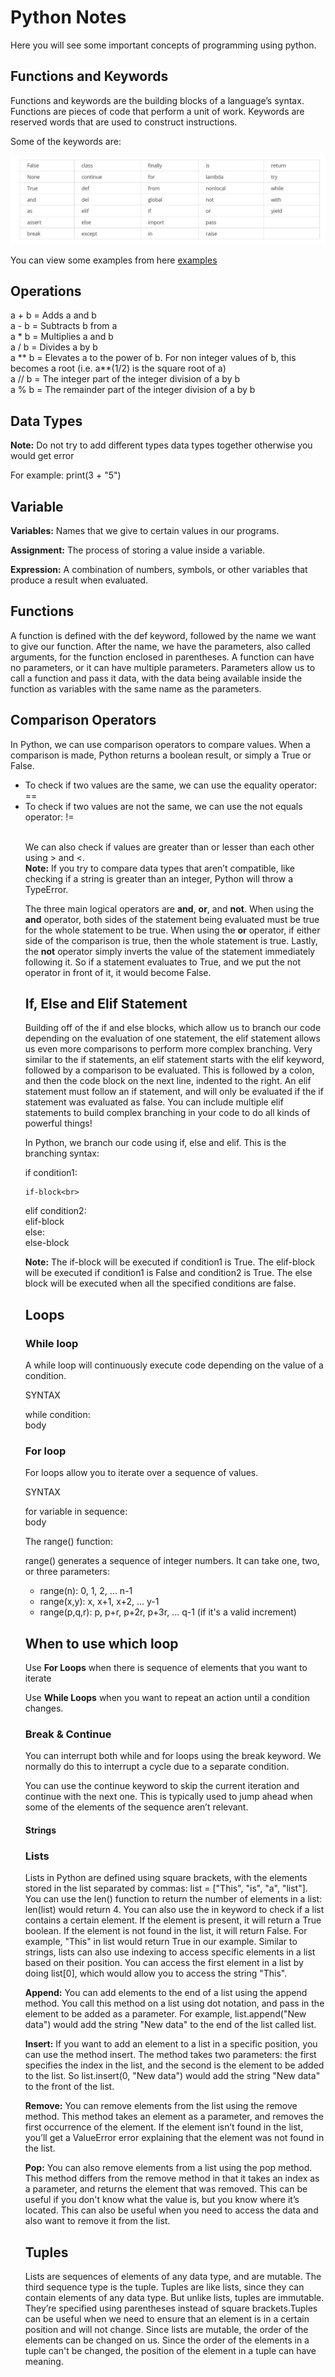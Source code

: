 <h1>Python Notes</h1>
<p> Here you will see some important concepts of programming using python.<p>
  
<h2>Functions and Keywords</h2>

<p>Functions and keywords are the building blocks of a language’s syntax.
Functions are pieces of code that perform a unit of work.
Keywords are reserved words that are used to construct instructions. </p>
<p> Some of the keywords are: </p>
<img src="screenshots/keywords.jpg">

<p>You can view some examples from here <a href="https://www.programiz.com/python-programming/keyword-list">examples</a></p>

<h2>Operations</h2>
<p> a + b = Adds a and b <br>
a - b = Subtracts b from a <br>
a * b = Multiplies a and b <br>
a / b = Divides a by b <br>
a ** b = Elevates a to the power of b. For non integer values of b, this becomes a root (i.e. a**(1/2) is the square root of a) <br>
a // b = The integer part of the integer division of a by b <br>
a % b = The remainder part of the integer division of a by b </p>

<h2>Data Types</h2>
<p><b>Note:</b> Do not try to add different types data types together otherwise you would get error</p>
<p>For example: print(3 + "5")</p>

<h2>Variable</h2>
<p><b>Variables:</b> Names that we give to certain values in our programs.</p>
<p><b>Assignment:</b> The process of storing a value inside a variable.</p>
<p><b>Expression:</b> A combination of numbers, symbols, or other variables that produce a result when evaluated.</p>

<h2>Functions</h2>
<p>A function is defined with the def keyword, followed by the name we want to give our function. After the name, we have the parameters, also called arguments, for the function enclosed in parentheses. A function can have no parameters, or it can have multiple parameters. Parameters allow us to call a function and pass it data, with the data being available inside the function as variables with the same name as the parameters.</p>

<h2>Comparison Operators</h2>
<p>In Python, we can use comparison operators to compare values. When a comparison is made, Python returns a boolean result, or simply a True or False. </p>

<ul>
<li>To check if two values are the same, we can use the equality operator: == </li>
<li>To check if two values are not the same, we can use the not equals operator: != </li>

<br>

<p>We can also check if values are greater than or lesser than each other using > and <. <br> <b>Note:</b> If you try to compare data types that aren’t compatible, like checking if a string is greater than an integer, Python will throw a TypeError.</p>

<p>The three main logical operators are <b>and</b>, <b>or</b>, and <b>not</b>. When using the <b>and</b> operator, both sides of the statement being evaluated must be true for the whole statement to be true. When using the <b>or</b> operator, if either side of the comparison is true, then the whole statement is true. Lastly, the <b>not</b> operator simply inverts the value of the statement immediately following it. So if a statement evaluates to True, and we put the not operator in front of it, it would become False.</p>

<h2>If, Else and Elif Statement</h2>

<p>Building off of the if and else blocks, which allow us to branch our code depending on the evaluation of one statement, the elif statement allows us even more comparisons to perform more complex branching. Very similar to the if statements, an elif statement starts with the elif keyword, followed by a comparison to be evaluated. This is followed by a colon, and then the code block on the next line, indented to the right. An elif statement must follow an if statement, and will only be evaluated if the if statement was evaluated as false. You can include multiple elif statements to build complex branching in your code to do all kinds of powerful things!</p>

<p>In Python, we branch our code using if, else and elif. This is the branching syntax:</p>

<p>if condition1:<br>

	if-block<br>
elif condition2:<br>
	elif-block<br>
else:<br>
	else-block</p>

<p><b>Note:</b> The if-block will be executed if condition1 is True. The elif-block will be executed if condition1 is False and condition2 is True. The else block will be executed when all the specified conditions are false.</p>

<h2>Loops</h2>

<h3>While loop</h3>
<p>A while loop will continuously execute code depending on the value of a condition.</p>

<p>SYNTAX</p>
<p>while condition:<br>
    body</p>

<h3>For loop</h3>
<p>For loops allow you to iterate over a sequence of values.</p>

<p>SYNTAX</p>
<p>for variable in sequence: <br>
    body</p>

<p>The range() function:

range() generates a sequence of integer numbers. It can take one, two, or three parameters:
<ul>
<li>range(n): 0, 1, 2, ... n-1</li>

<li>range(x,y): x, x+1, x+2, ... y-1</li>

<li>range(p,q,r): p, p+r, p+2r, p+3r, ... q-1 (if it's a valid increment)</li></p>
</ul>
<h2>When to use which loop</h2>
<p>Use <b>For Loops</b> when there is sequence of elements that you want to iterate</p>
<p>Use <b>While Loops</b> when you want to repeat an action until a condition changes.</p>

<h3>Break & Continue</h3>
<p>You can interrupt both while and for loops using the break keyword. We normally do this to interrupt a cycle due to a separate condition.

You can use the continue keyword to skip the current iteration and continue with the next one. This is typically used to jump ahead when some of the elements of the sequence aren’t relevant.</p>


<h4>Strings</h4>
<h3>Lists</h3>
<p>Lists in Python are defined using square brackets, with the elements stored in the list separated by commas: list = ["This", "is", "a", "list"]. You can use the len() function to return the number of elements in a list: len(list) would return 4. You can also use the in keyword to check if a list contains a certain element. If the element is present, it will return a True boolean. If the element is not found in the list, it will return False. For example, "This" in list would return True in our example. Similar to strings, lists can also use indexing to access specific elements in a list based on their position. You can access the first element in a list by doing list[0], which would allow you to access the string "This".</p>
<p><b>Append:</b> You can add elements to the end of a list using the append method. You call this method on a list using dot notation, and pass in the element to be added as a parameter. For example, list.append("New data") would add the string "New data" to the end of the list called list.</p>
<p><b>Insert:</b> If you want to add an element to a list in a specific position, you can use the method insert. The method takes two parameters: the first specifies the index in the list, and the second is the element to be added to the list. So list.insert(0, "New data") would add the string "New data" to the front of the list. </p>
<p><b>Remove:</b> You can remove elements from the list using the remove method. This method takes an element as a parameter, and removes the first occurrence of the element. If the element isn’t found in the list, you’ll get a ValueError error explaining that the element was not found in the list.</p>
<p><b>Pop:</b> You can also remove elements from a list using the pop method. This method differs from the remove method in that it takes an index as a parameter, and returns the element that was removed. This can be useful if you don't know what the value is, but you know where it’s located. This can also be useful when you need to access the data and also want to remove it from the list.</p>

<h2>Tuples</h2>
<p>Lists are sequences of elements of any data type, and are mutable. The third sequence type is the tuple. Tuples are like lists, since they can contain elements of any data type. But unlike lists, tuples are immutable. They’re specified using parentheses instead of square brackets.Tuples can be useful when we need to ensure that an element is in a certain position and will not change. Since lists are mutable, the order of the elements can be changed on us. Since the order of the elements in a tuple can't be changed, the position of the element in a tuple can have meaning.</p>